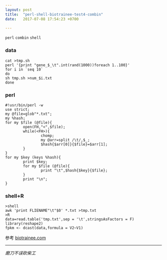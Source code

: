 ```yaml
---
layout: post  
title:  "perl-shell-biotrainee-test4-combin"  
date:   2017-07-08 17:54:23 +0700  

---
```


`perl` `combin` `shell`


### data
    cat >tmp.sh
    perl '{print "gene_$_\t".int(rand(1000))foreach 1..100}'
    for i in `seq 10`
    do
    sh tmp.sh >num_$i.txt
    done
### perl
    #!usr/bin/perl -w
    use strict;
    my @file=glob"*.txt";
    my %hash;
    for my $file (@file){
            open(FH,"<",$file);
            while(<FH>){
                    chomp;
                    my @arr=split /\t/,$_;
                    $hash{$arr[0]}{$file}=$arr[1];
            }
    }
    for my $key (keys %hash){
            print $key;
            for my $file (@file){
                    print "\t",$hash{$key}{$file};
            }
            print "\n";
    }
### shell+R
    >shell
    awk 'print FLIENAME"\t"$0' *.txt >tmp.txt
    >R
    data=read.table('tmp.txt',sep = '\t',stringsAsFactors = F)
    library(reshape2)
    fpkm <- dcast(data,formula = V2~V1)

参考 [biotrainee.com](http://www.biotrainee.com/thread-603-1-1.html)

----------------------
*磨刀不误砍柴工*